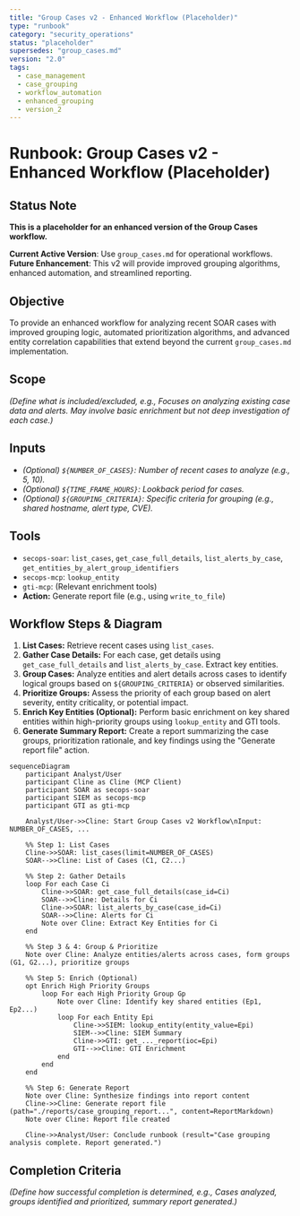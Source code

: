 ```yaml
---
title: "Group Cases v2 - Enhanced Workflow (Placeholder)"
type: "runbook"
category: "security_operations"
status: "placeholder"
supersedes: "group_cases.md"
version: "2.0"
tags:
  - case_management
  - case_grouping
  - workflow_automation
  - enhanced_grouping
  - version_2
---
```


# Runbook: Group Cases v2 - Enhanced Workflow (Placeholder)

## Status Note

**This is a placeholder for an enhanced version of the Group Cases workflow.** 

**Current Active Version**: Use `group_cases.md` for operational workflows.  
**Future Enhancement**: This v2 will provide improved grouping algorithms, enhanced automation, and streamlined reporting.

## Objective

To provide an enhanced workflow for analyzing recent SOAR cases with improved grouping logic, automated prioritization algorithms, and advanced entity correlation capabilities that extend beyond the current `group_cases.md` implementation.

## Scope

*(Define what is included/excluded, e.g., Focuses on analyzing existing case data and alerts. May involve basic enrichment but not deep investigation of each case.)*

## Inputs

*   *(Optional) `${NUMBER_OF_CASES}`: Number of recent cases to analyze (e.g., 5, 10).*
*   *(Optional) `${TIME_FRAME_HOURS}`: Lookback period for cases.*
*   *(Optional) `${GROUPING_CRITERIA}`: Specific criteria for grouping (e.g., shared hostname, alert type, CVE).*

## Tools

*   `secops-soar`: `list_cases`, `get_case_full_details`, `list_alerts_by_case`, `get_entities_by_alert_group_identifiers`
*   `secops-mcp`: `lookup_entity`
*   `gti-mcp`: (Relevant enrichment tools)
*   **Action:** Generate report file (e.g., using `write_to_file`)

## Workflow Steps & Diagram

1.  **List Cases:** Retrieve recent cases using `list_cases`.
2.  **Gather Case Details:** For each case, get details using `get_case_full_details` and `list_alerts_by_case`. Extract key entities.
3.  **Group Cases:** Analyze entities and alert details across cases to identify logical groups based on `${GROUPING_CRITERIA}` or observed similarities.
4.  **Prioritize Groups:** Assess the priority of each group based on alert severity, entity criticality, or potential impact.
5.  **Enrich Key Entities (Optional):** Perform basic enrichment on key shared entities within high-priority groups using `lookup_entity` and GTI tools.
6.  **Generate Summary Report:** Create a report summarizing the case groups, prioritization rationale, and key findings using the "Generate report file" action.

```mermaid
sequenceDiagram
    participant Analyst/User
    participant Cline as Cline (MCP Client)
    participant SOAR as secops-soar
    participant SIEM as secops-mcp
    participant GTI as gti-mcp

    Analyst/User->>Cline: Start Group Cases v2 Workflow\nInput: NUMBER_OF_CASES, ...

    %% Step 1: List Cases
    Cline->>SOAR: list_cases(limit=NUMBER_OF_CASES)
    SOAR-->>Cline: List of Cases (C1, C2...)

    %% Step 2: Gather Details
    loop For each Case Ci
        Cline->>SOAR: get_case_full_details(case_id=Ci)
        SOAR-->>Cline: Details for Ci
        Cline->>SOAR: list_alerts_by_case(case_id=Ci)
        SOAR-->>Cline: Alerts for Ci
        Note over Cline: Extract Key Entities for Ci
    end

    %% Step 3 & 4: Group & Prioritize
    Note over Cline: Analyze entities/alerts across cases, form groups (G1, G2...), prioritize groups

    %% Step 5: Enrich (Optional)
    opt Enrich High Priority Groups
        loop For each High Priority Group Gp
            Note over Cline: Identify key shared entities (Ep1, Ep2...)
            loop For each Entity Epi
                Cline->>SIEM: lookup_entity(entity_value=Epi)
                SIEM-->>Cline: SIEM Summary
                Cline->>GTI: get_..._report(ioc=Epi)
                GTI-->>Cline: GTI Enrichment
            end
        end
    end

    %% Step 6: Generate Report
    Note over Cline: Synthesize findings into report content
    Cline->>Cline: Generate report file (path="./reports/case_grouping_report...", content=ReportMarkdown)
    Note over Cline: Report file created

    Cline->>Analyst/User: Conclude runbook (result="Case grouping analysis complete. Report generated.")

```

## Completion Criteria

*(Define how successful completion is determined, e.g., Cases analyzed, groups identified and prioritized, summary report generated.)*
